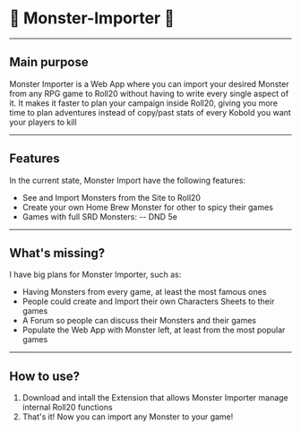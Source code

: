 # :dragon: Monster-Importer :dragon: 

___________________________________________________
Main purpose
-
Monster Importer is a Web App where you can import your desired Monster 
from any RPG game to Roll20 without having to write every single aspect of it.
It makes it faster to plan your campaign inside Roll20, giving you more time
to plan adventures instead of copy/past stats of every Kobold you want your
players to kill

___________________________________________________
Features
-
In the current state, Monster Import have the following features:

- See and Import Monsters from the Site to Roll20
- Create your own Home Brew Monster for other to spicy their games
- Games with full SRD Monsters:
  -- DND 5e

___________________________________________________
What's missing?
-
I have big plans for Monster Importer, such as:

- Having Monsters from every game, at least the most famous ones
- People could create and Import their own Characters Sheets to their games
- A Forum so people can discuss their Monsters and their games
- Populate the Web App with Monster left, at least from the most popular games

___________________________________________________
How to use?
-
1. Download and intall the Extension that allows Monster Importer manage internal Roll20 functions
2. That's it! Now you can import any Monster to your game!
